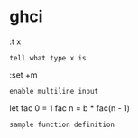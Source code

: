 ghci
====

:t x        

    tell what type x is
            
:set +m     

    enable multiline input

let fac 0 = 1
    fac n = b * fac(n - 1)
    
    sample function definition
            
            